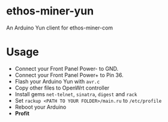 # ethos-miner-yun
An Arduino Yun client for ethos-miner-com
# Usage
* Connect your Front Panel Power- to GND.
* Connect your Front Panel Power+ to Pin 36.
* Flash your Arduino Yun with `avr.c`
* Copy other files to OpenWrt controller
* Install gems `net-telnet`, `sinatra`, `digest` and `rack`
* Set `rackup <PATH TO YOUR FOLDER>/main.ru` to `/etc/profile`
* Reboot your Arduino
* **Profit**
